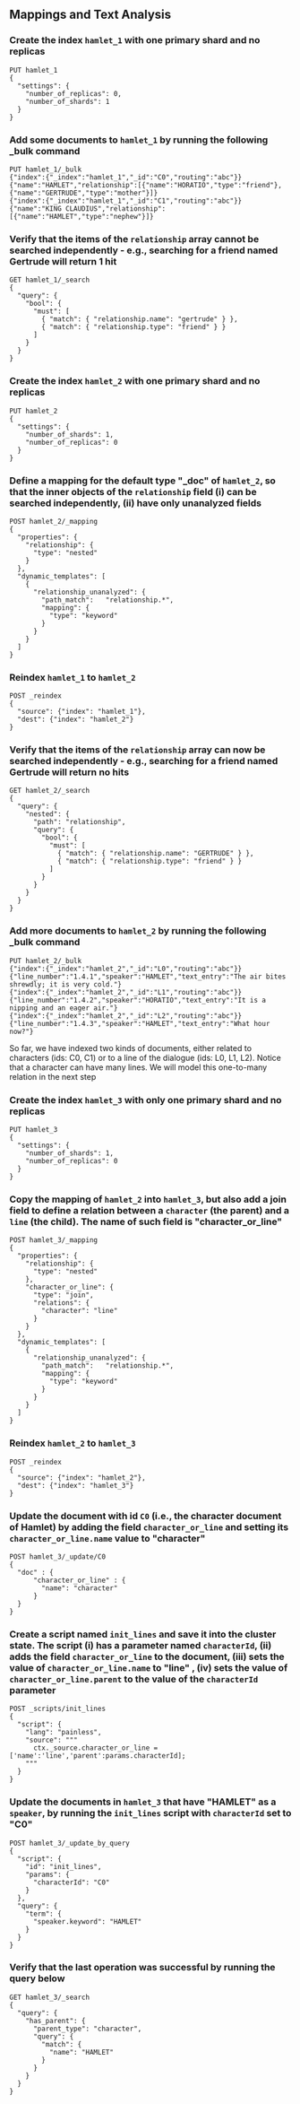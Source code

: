 ## Mappings and Text Analysis

### Create the index `hamlet_1` with one primary shard and no replicas

```
PUT hamlet_1
{
  "settings": {
    "number_of_replicas": 0,
    "number_of_shards": 1
  }
}
```

### Add some documents to `hamlet_1` by running the following _bulk command

```
PUT hamlet_1/_bulk
{"index":{"_index":"hamlet_1","_id":"C0","routing":"abc"}}
{"name":"HAMLET","relationship":[{"name":"HORATIO","type":"friend"},{"name":"GERTRUDE","type":"mother"}]}
{"index":{"_index":"hamlet_1","_id":"C1","routing":"abc"}}
{"name":"KING CLAUDIUS","relationship":[{"name":"HAMLET","type":"nephew"}]}
```

### Verify that the items of the `relationship` array cannot be searched independently - e.g., searching for a friend named Gertrude will return 1 hit

```
GET hamlet_1/_search
{
  "query": {
    "bool": {
      "must": [
        { "match": { "relationship.name": "gertrude" } },
        { "match": { "relationship.type": "friend" } }
      ]
    }
  }
}
```

### Create the index `hamlet_2` with one primary shard and no replicas

```
PUT hamlet_2
{
  "settings": {
    "number_of_shards": 1,
    "number_of_replicas": 0
  }
}
```

### Define a mapping for the default type "_doc" of `hamlet_2`, so that the inner objects of the `relationship` field (i) can be searched independently, (ii) have only unanalyzed fields

```
POST hamlet_2/_mapping
{
  "properties": {
    "relationship": {
      "type": "nested"
    }
  },
  "dynamic_templates": [
    {
      "relationship_unanalyzed": {
        "path_match":   "relationship.*",
        "mapping": {
          "type": "keyword"
        }
      }
    }
  ]
}
```

### Reindex `hamlet_1` to `hamlet_2`

```
POST _reindex
{
  "source": {"index": "hamlet_1"},
  "dest": {"index": "hamlet_2"}
}
```

### Verify that the items of the `relationship` array can now be searched independently - e.g., searching for a friend named Gertrude will return no hits

```
GET hamlet_2/_search
{
  "query": {
    "nested": {
      "path": "relationship",
      "query": {
        "bool": {
          "must": [
            { "match": { "relationship.name": "GERTRUDE" } },
            { "match": { "relationship.type": "friend" } }
          ]
        }
      }
    }
  }
}
```

### Add more documents to `hamlet_2` by running the following _bulk command

```
PUT hamlet_2/_bulk
{"index":{"_index":"hamlet_2","_id":"L0","routing":"abc"}}
{"line_number":"1.4.1","speaker":"HAMLET","text_entry":"The air bites shrewdly; it is very cold."}
{"index":{"_index":"hamlet_2","_id":"L1","routing":"abc"}}
{"line_number":"1.4.2","speaker":"HORATIO","text_entry":"It is a nipping and an eager air."}
{"index":{"_index":"hamlet_2","_id":"L2","routing":"abc"}}
{"line_number":"1.4.3","speaker":"HAMLET","text_entry":"What hour now?"}
```

So far, we have indexed two kinds of documents, either related to characters (ids: C0, C1) or to a line of the dialogue (ids: L0, L1, L2). Notice that a character can have many lines. We will model this one-to-many relation in the next step

### Create the index `hamlet_3` with only one primary shard and no replicas

```
PUT hamlet_3
{
  "settings": {
    "number_of_shards": 1,
    "number_of_replicas": 0
  }
}
```

### Copy the mapping of `hamlet_2` into `hamlet_3`, but also add a join field to define a relation between a `character` (the parent) and a `line` (the child). The name of such field is "character_or_line"

```
POST hamlet_3/_mapping
{
  "properties": {
    "relationship": {
      "type": "nested"
    },
    "character_or_line": {
      "type": "join",
      "relations": {
        "character": "line"
      }
    }
  },
  "dynamic_templates": [
    {
      "relationship_unanalyzed": {
        "path_match":   "relationship.*",
        "mapping": {
          "type": "keyword"
        }
      }
    }
  ]
}
```

### Reindex `hamlet_2` to `hamlet_3`

```
POST _reindex
{
  "source": {"index": "hamlet_2"},
  "dest": {"index": "hamlet_3"}
}
```

### Update the document with id `C0` (i.e., the character document of Hamlet) by adding the field `character_or_line` and setting its `character_or_line.name` value to "character"

```
POST hamlet_3/_update/C0
{
  "doc" : {
      "character_or_line" : {
        "name": "character"
      }
  }
}
```

### Create a script named `init_lines` and save it into the cluster state. The script (i) has a parameter named `characterId`, (ii) adds the field `character_or_line` to the document, (iii) sets the value of `character_or_line.name` to "line" , (iv) sets the value of `character_or_line.parent` to the value of the `characterId` parameter

```
POST _scripts/init_lines
{
  "script": {
    "lang": "painless",
    "source": """
      ctx._source.character_or_line = ['name':'line','parent':params.characterId];
    """
  }
}
```

### Update the documents in `hamlet_3` that have "HAMLET" as a `speaker`, by running the `init_lines` script with `characterId` set to "C0"

```
POST hamlet_3/_update_by_query
{
  "script": {
    "id": "init_lines",
    "params": {
      "characterId": "C0"
    }
  },
  "query": { 
    "term": {
      "speaker.keyword": "HAMLET"
    }
  }
}
```

### Verify that the last operation was successful by running the query below

```
GET hamlet_3/_search
{
  "query": {
    "has_parent": {
      "parent_type": "character",
      "query": {
        "match": {
          "name": "HAMLET"
        }
      }
    }
  }
}
```
